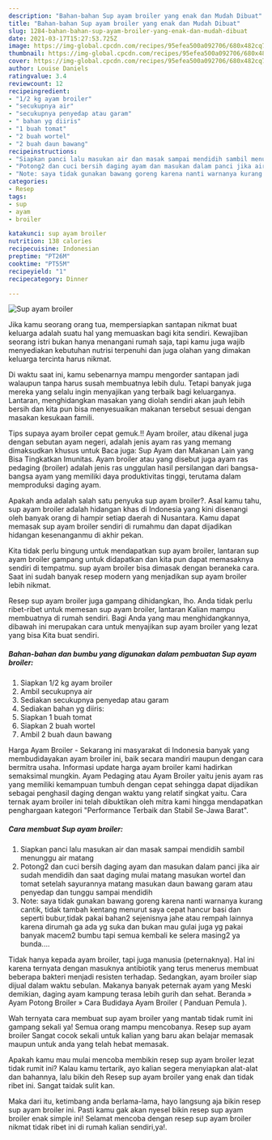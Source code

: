 ```yaml
---
description: "Bahan-bahan Sup ayam broiler yang enak dan Mudah Dibuat"
title: "Bahan-bahan Sup ayam broiler yang enak dan Mudah Dibuat"
slug: 1284-bahan-bahan-sup-ayam-broiler-yang-enak-dan-mudah-dibuat
date: 2021-03-17T15:27:53.725Z
image: https://img-global.cpcdn.com/recipes/95efea500a092706/680x482cq70/sup-ayam-broiler-foto-resep-utama.jpg
thumbnail: https://img-global.cpcdn.com/recipes/95efea500a092706/680x482cq70/sup-ayam-broiler-foto-resep-utama.jpg
cover: https://img-global.cpcdn.com/recipes/95efea500a092706/680x482cq70/sup-ayam-broiler-foto-resep-utama.jpg
author: Louise Daniels
ratingvalue: 3.4
reviewcount: 12
recipeingredient:
- "1/2 kg ayam broiler"
- "secukupnya air"
- "secukupnya penyedap atau garam"
- " bahan yg diiris"
- "1 buah tomat"
- "2 buah wortel"
- "2 buah daun bawang"
recipeinstructions:
- "Siapkan panci lalu masukan air dan masak sampai mendidih sambil menunggu air matang"
- "Potong2 dan cuci bersih daging ayam dan masukan dalam panci jika air sudah mendidih dan saat daging mulai matang masukan wortel dan tomat setelah sayurannya matang masukan daun bawang garam atau penyedap dan tunggu sampai mendidih"
- "Note: saya tidak gunakan bawang goreng karena nanti warnanya kurang cantik, tidak tambah kentang menurut saya cepat hancur basi dan seperti bubur,tidak pakai bahan2 sejenisnya jahe atau rempah lainnya karena dirumah ga ada yg suka dan bukan mau gulai juga yg pakai banyak macem2 bumbu tapi semua kembali ke selera masing2 ya bunda...."
categories:
- Resep
tags:
- sup
- ayam
- broiler

katakunci: sup ayam broiler 
nutrition: 138 calories
recipecuisine: Indonesian
preptime: "PT26M"
cooktime: "PT55M"
recipeyield: "1"
recipecategory: Dinner

---
```



![Sup ayam broiler](https://img-global.cpcdn.com/recipes/95efea500a092706/680x482cq70/sup-ayam-broiler-foto-resep-utama.jpg)

Jika kamu seorang orang tua, mempersiapkan santapan nikmat buat keluarga adalah suatu hal yang memuaskan bagi kita sendiri. Kewajiban seorang istri bukan hanya menangani rumah saja, tapi kamu juga wajib menyediakan kebutuhan nutrisi terpenuhi dan juga olahan yang dimakan keluarga tercinta harus nikmat.

Di waktu  saat ini, kamu sebenarnya mampu mengorder santapan jadi walaupun tanpa harus susah membuatnya lebih dulu. Tetapi banyak juga mereka yang selalu ingin menyajikan yang terbaik bagi keluarganya. Lantaran, menghidangkan masakan yang diolah sendiri akan jauh lebih bersih dan kita pun bisa menyesuaikan makanan tersebut sesuai dengan masakan kesukaan famili. 

Tips supaya ayam broiler cepat gemuk.!! Ayam broiler, atau dikenal juga dengan sebutan ayam negeri, adalah jenis ayam ras yang memang dimaksudkan khusus untuk Baca juga: Sup Ayam dan Makanan Lain yang Bisa Tingkatkan Imunitas. Ayam broiler atau yang disebut juga ayam ras pedaging (broiler) adalah jenis ras unggulan hasil persilangan dari bangsa-bangsa ayam yang memiliki daya produktivitas tinggi, terutama dalam memproduksi daging ayam.

Apakah anda adalah salah satu penyuka sup ayam broiler?. Asal kamu tahu, sup ayam broiler adalah hidangan khas di Indonesia yang kini disenangi oleh banyak orang di hampir setiap daerah di Nusantara. Kamu dapat memasak sup ayam broiler sendiri di rumahmu dan dapat dijadikan hidangan kesenanganmu di akhir pekan.

Kita tidak perlu bingung untuk mendapatkan sup ayam broiler, lantaran sup ayam broiler gampang untuk didapatkan dan kita pun dapat memasaknya sendiri di tempatmu. sup ayam broiler bisa dimasak dengan beraneka cara. Saat ini sudah banyak resep modern yang menjadikan sup ayam broiler lebih nikmat.

Resep sup ayam broiler juga gampang dihidangkan, lho. Anda tidak perlu ribet-ribet untuk memesan sup ayam broiler, lantaran Kalian mampu membuatnya di rumah sendiri. Bagi Anda yang mau menghidangkannya, dibawah ini merupakan cara untuk menyajikan sup ayam broiler yang lezat yang bisa Kita buat sendiri.

<!--inarticleads1-->

##### Bahan-bahan dan bumbu yang digunakan dalam pembuatan Sup ayam broiler:

1. Siapkan 1/2 kg ayam broiler
1. Ambil secukupnya air
1. Sediakan secukupnya penyedap atau garam
1. Sediakan  bahan yg diiris:
1. Siapkan 1 buah tomat
1. Siapkan 2 buah wortel
1. Ambil 2 buah daun bawang


Harga Ayam Broiler - Sekarang ini masyarakat di Indonesia banyak yang membudidayakan ayam broiler ini, baik secara mandiri maupun dengan cara bermitra usaha. Informasi update harga ayam broiler kami hadirkan semaksimal mungkin. Ayam Pedaging atau Ayam Broiler yaitu jenis ayam ras yang memiliki kemampuan tumbuh dengan cepat sehingga dapat dijadikan sebagai penghasil daging dengan waktu yang relatif singkat yaitu. Cara ternak ayam broiler ini telah dibuktikan oleh mitra kami hingga mendapatkan penghargaan kategori &#34;Performance Terbaik dan Stabil Se-Jawa Barat&#34;. 

<!--inarticleads2-->

##### Cara membuat Sup ayam broiler:

1. Siapkan panci lalu masukan air dan masak sampai mendidih sambil menunggu air matang
1. Potong2 dan cuci bersih daging ayam dan masukan dalam panci jika air sudah mendidih dan saat daging mulai matang masukan wortel dan tomat setelah sayurannya matang masukan daun bawang garam atau penyedap dan tunggu sampai mendidih
1. Note: saya tidak gunakan bawang goreng karena nanti warnanya kurang cantik, tidak tambah kentang menurut saya cepat hancur basi dan seperti bubur,tidak pakai bahan2 sejenisnya jahe atau rempah lainnya karena dirumah ga ada yg suka dan bukan mau gulai juga yg pakai banyak macem2 bumbu tapi semua kembali ke selera masing2 ya bunda....


Tidak hanya kepada ayam broiler, tapi juga manusia (peternaknya). Hal ini karena ternyata dengan masuknya antibiotik yang terus menerus membuat beberapa bakteri menjadi resisten terhadap. Sedangkan, ayam broiler siap dijual dalam waktu sebulan. Makanya banyak peternak ayam yang Meski demikian, daging ayam kampung terasa lebih gurih dan sehat. Beranda » Ayam Potong Broiler » Cara Budidaya Ayam Broiler ( Panduan Pemula ). 

Wah ternyata cara membuat sup ayam broiler yang mantab tidak rumit ini gampang sekali ya! Semua orang mampu mencobanya. Resep sup ayam broiler Sangat cocok sekali untuk kalian yang baru akan belajar memasak maupun untuk anda yang telah hebat memasak.

Apakah kamu mau mulai mencoba membikin resep sup ayam broiler lezat tidak rumit ini? Kalau kamu tertarik, ayo kalian segera menyiapkan alat-alat dan bahannya, lalu bikin deh Resep sup ayam broiler yang enak dan tidak ribet ini. Sangat taidak sulit kan. 

Maka dari itu, ketimbang anda berlama-lama, hayo langsung aja bikin resep sup ayam broiler ini. Pasti kamu gak akan nyesel bikin resep sup ayam broiler enak simple ini! Selamat mencoba dengan resep sup ayam broiler nikmat tidak ribet ini di rumah kalian sendiri,ya!.

